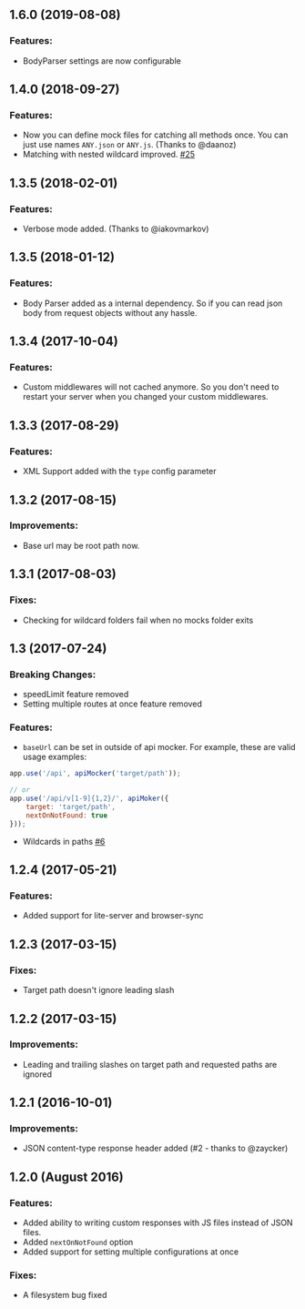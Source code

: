 ## 1.6.0 (2019-08-08)

### Features:

- BodyParser settings are now configurable

## 1.4.0 (2018-09-27)

### Features:

- Now you can define mock files for catching all methods once. You can just use names `ANY.json` or `ANY.js`. (Thanks to @daanoz)
- Matching with nested wildcard improved. [#25](https://github.com/muratcorlu/connect-api-mocker/pull/25)

## 1.3.5 (2018-02-01)

### Features:

- Verbose mode added. (Thanks to @iakovmarkov)

## 1.3.5 (2018-01-12)

### Features:

- Body Parser added as a internal dependency. So if you can read json body from request objects without any hassle.

## 1.3.4 (2017-10-04)

### Features:

- Custom middlewares will not cached anymore. So you don't need to restart your server when you changed your custom middlewares.

## 1.3.3 (2017-08-29)

### Features:

- XML Support added with the `type` config parameter

## 1.3.2 (2017-08-15)

### Improvements:

- Base url may be root path now.

## 1.3.1 (2017-08-03)

### Fixes:

- Checking for wildcard folders fail when no mocks folder exits

## 1.3 (2017-07-24)

### Breaking Changes:

- speedLimit feature removed
- Setting multiple routes at once feature removed

### Features:

- `baseUrl` can be set in outside of api mocker. For example, these are valid usage examples:

```js
app.use('/api', apiMocker('target/path'));

// or
app.use('/api/v[1-9]{1,2}/', apiMoker({
    target: 'target/path',
    nextOnNotFound: true
}));
```

- Wildcards in paths [#6](https://github.com/muratcorlu/connect-api-mocker/issues/6)

## 1.2.4 (2017-05-21)

### Features:

- Added support for lite-server and browser-sync

## 1.2.3 (2017-03-15)

### Fixes:

- Target path doesn't ignore leading slash

## 1.2.2 (2017-03-15)

### Improvements:

- Leading and trailing slashes on target path and requested paths are ignored

## 1.2.1 (2016-10-01)

### Improvements:

- JSON content-type response header added (#2 - thanks to @zaycker)

## 1.2.0 (August 2016)

### Features:

- Added ability to writing custom responses with JS files instead of JSON files.
- Added `nextOnNotFound` option
- Added support for setting multiple configurations at once

### Fixes:

- A filesystem bug fixed

